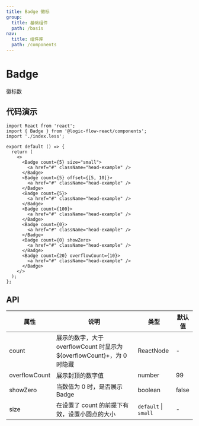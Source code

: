 ```yaml
---
title: Badge 徽标
group:
  title: 基础组件
  path: /basis
nav:
  title: 组件库
  path: /components
---
```


# Badge

徽标数

## 代码演示

```tsx
import React from 'react';
import { Badge } from '@logic-flow-react/components';
import './index.less';

export default () => {
  return (
    <>
      <Badge count={5} size="small">
        <a href="#" className="head-example" />
      </Badge>
      <Badge count={5} offset={[5, 10]}>
        <a href="#" className="head-example" />
      </Badge>
      <Badge count={5}>
        <a href="#" className="head-example" />
      </Badge>
      <Badge count={100}>
        <a href="#" className="head-example" />
      </Badge>
      <Badge count={0}>
        <a href="#" className="head-example" />
      </Badge>
      <Badge count={0} showZero>
        <a href="#" className="head-example" />
      </Badge>
      <Badge count={20} overflowCount={10}>
        <a href="#" className="head-example" />
      </Badge>
    </>
  );
};
```

## API

| 属性          | 说明                                                                    | 类型                 | 默认值 |
| ------------- | ----------------------------------------------------------------------- | -------------------- | ------ |
| count         | 展示的数字，大于 overflowCount 时显示为 \${overflowCount}+，为 0 时隐藏 | ReactNode            | -      |
| overflowCount | 展示封顶的数字值                                                        | number               | 99     |
| showZero      | 当数值为 0 时，是否展示 Badge                                           | boolean              | false  |
| size          | 在设置了 count 的前提下有效，设置小圆点的大小                           | `default` \| `small` | -      |

